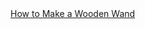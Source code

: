 <a href=" https://t.umblr.com/redirect?z=http%3A%2F%2Flowelife.com%2Fmumble%2F2012%2F01%2F11%2Fhow-to-make-a-wooden-wand%2F&amp;t=MmUwNWU3MWUwZDI4NzlhZTViYTc1NTFiOWMwNzYxNThmNjM3ZTg5YyxidEZMTWhabw%3D%3D&amp;b=t%3AqHVAHG4mRdaot7uHHBcIRA&amp;p=https%3A%2F%2Fweekendjoiner.com%2Fpost%2F54796544322%2Fhow-to-make-a-wooden-wand&amp;m=0">
                        How to Make a Wooden Wand                    </a>
